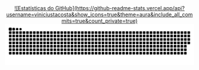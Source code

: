 <div align="center">
  <a href="https://github.com/viniciustacosta">
![Estatísticas do GitHub](https://github-readme-stats.vercel.app/api?username=viniciustacosta&show_icons=true&theme=aura&include_all_commits=true&count_private=true)

</div>

<picture>
  <source media="(prefers-color-scheme: dark)" srcset="https://raw.githubusercontent.com/viniciustacosta/viniciustacosta/output/github-contribution-grid-snake-dark.svg">
  <source media="(prefers-color-scheme: light)" srcset="https://raw.githubusercontent.com/viniciustacosta/viniciustacosta/output/github-contribution-grid-snake.svg">
  <img alt="github contribution grid snake animation" src="https://raw.githubusercontent.com/viniciustacosta/viniciustacosta/output/github-contribution-grid-snake.svg">
</picture>
